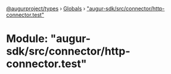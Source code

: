 [@augurproject/types](../README.md) › [Globals](../globals.md) › ["augur-sdk/src/connector/http-connector.test"](_augur_sdk_src_connector_http_connector_test_.md)

# Module: "augur-sdk/src/connector/http-connector.test"


